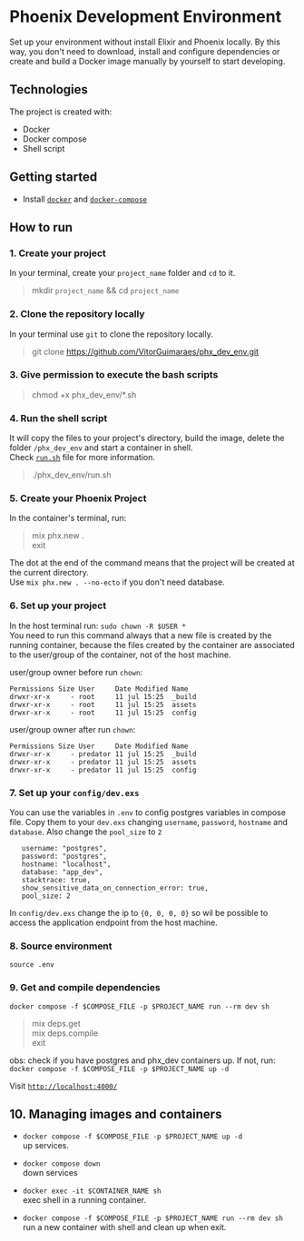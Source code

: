 # Phoenix Development Environment 
Set up your environment without install Elixir and Phoenix locally. 
By this way, you don't need to download, install and configure dependencies or create and build a Docker image manually by yourself to start developing.

## Technologies 
The project is created with:
- Docker
- Docker compose
- Shell script

## Getting started
- Install [`docker`](https://docs.docker.com/engine/install/) and [`docker-compose`](https://docs.docker.com/compose/install/)


## How to run 

### 1. Create your project
In your terminal, create your `project_name` folder and `cd` to it.
> mkdir `project_name` && cd `project_name` 

### 2. Clone the repository locally  
In your terminal use `git` to clone the repository locally.
> git clone https://github.com/VitorGuimaraes/phx_dev_env.git

### 3. Give permission to execute the bash scripts
> chmod +x phx_dev_env/*.sh

### 4. Run the shell script
It will copy the files to your project's directory, build the image, delete the folder `/phx_dev_env` and start a container in shell.<br> 
Check [`run.sh`](https://github.com/VitorGuimaraes/phx_dev_env/blob/master/run.sh) file for more information.  
> ./phx_dev_env/run.sh 

### 5. Create your Phoenix Project
In the container's terminal, run:
> mix phx.new .<br>
> exit

The dot at the end of the command means that the project will be created at the current directory.<br> 
Use `mix phx.new . --no-ecto` if you don't need database.

### 6. Set up your project
In the host terminal run: `sudo chown -R $USER *`<br>
You need to run this command always that a new file is created by the running container, because the files created by the container are associated to the user/group of the container, not of the host machine.

user/group owner before run `chown`:
```
Permissions Size User     Date Modified Name
drwxr-xr-x     - root     11 jul 15:25  _build
drwxr-xr-x     - root     11 jul 15:25  assets
drwxr-xr-x     - root     11 jul 15:25  config
```
user/group owner after run `chown`:
```
Permissions Size User     Date Modified Name
drwxr-xr-x     - predator 11 jul 15:25  _build
drwxr-xr-x     - predator 11 jul 15:25  assets
drwxr-xr-x     - predator 11 jul 15:25  config
```

### 7. Set up your `config/dev.exs`
You can use the variables in `.env` to config postgres variables in compose file. Copy them to your `dev.exs` changing `username`, `password`, `hostname` and `database`. Also change the `pool_size` to `2` 
```
   username: "postgres",
   password: "postgres",
   hostname: "localhost",
   database: "app_dev",
   stacktrace: true,
   show_sensitive_data_on_connection_error: true,
   pool_size: 2 
```
In `config/dev.exs` change the ip to `{0, 0, 0, 0}` so wil be possible to access the application endpoint from the host machine.<br>

### 8. Source environment
```source .env```

### 9. Get and compile dependencies
`docker compose -f $COMPOSE_FILE -p $PROJECT_NAME run --rm dev sh` <br>
> mix deps.get<br> 
> mix deps.compile<br>
> exit

obs: check if you have postgres and phx_dev containers up. If not, run:<br>
`docker compose -f $COMPOSE_FILE -p $PROJECT_NAME up -d`<br> 

Visit [`http://localhost:4000/`](http://localhost:4000/)<br>

## 10. Managing images and containers
- `docker compose -f $COMPOSE_FILE -p $PROJECT_NAME up -d`<br> 
up services.

- `docker compose down`  
   down services 

- `docker exec -it $CONTAINER_NAME sh`<br> 
   exec shell in a running container.

- `docker compose -f $COMPOSE_FILE -p $PROJECT_NAME run --rm dev sh`<br> 
   run a new container with shell and clean up when exit.
  
